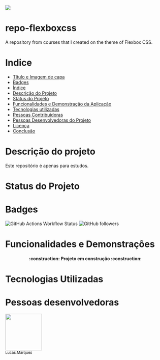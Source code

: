 ![](https://www.google.com/url?sa=i&url=https%3A%2F%2Facciojob.com%2Fblog%2Funtitled-19%2F&psig=AOvVaw2XpQ35xGvdAObcFKy_BX6e&ust=1706320393810000&source=images&cd=vfe&opi=89978449&ved=0CBIQjRxqFwoTCMDrtfn4-YMDFQAAAAAdAAAAABAD)

# repo-flexboxcss
A repository from courses that I created on the theme of Flexbox CSS.
# Indice
* [Título e Imagem de capa](#repo-flexboxcss)
* [Badges](#Badges)
* [Índice](#Indice)
* [Descrição do Projeto](#Descrição-do-projeto)
* [Status do Projeto](#Status-do-Projeto)
* [Funcionalidades e Demonstração da Aplicação](#Funcionalidades-e-Demonstrações)
* [Tecnologias utilizadas](#Tecnologias-Utilizadas)
* [Pessoas Contribuidoras](#pessoas-contribuidoras)
* [Pessoas Desenvolvedoras do Projeto](#Pessoas-desenvolvedoras)
* [Licença](#licença)
* [Conclusão](#conclusão)


# Descrição do projeto
Este repositório é apenas para estudos.

# Status do Projeto

# Badges
![GitHub Actions Workflow Status](https://img.shields.io/github/actions/workflow/status/:lucasmarquesdv/:repo/:workflow) ![GitHub followers](https://img.shields.io/github/followers/:lucasmarquesdv)

# Funcionalidades e Demonstrações
<h4 align="center"> 
    :construction:  Projeto em construção  :construction:
</h4>

# Tecnologias Utilizadas

# Pessoas desenvolvedoras
[<img loading="lazy" src="https://avatars.githubusercontent.com/u/104745874?v=4" width=115><br><sub>Lucas Marques</sub>](https://github.com/lucasmarquesdv)